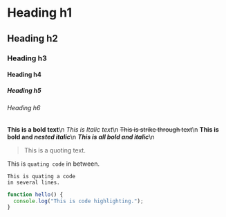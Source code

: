 # Heading h1
## Heading h2
### Heading h3
#### Heading h4
##### Heading h5
###### Heading h6

**This is a bold text**\n
*This is Italic text*\n
~~This is strike through text~~\n
**This is bold and _nested italic_**\n
***This is all bold and italic***\n

> This is a quoting text.

This is `quating code` in between.

```
This is quating a code
in several lines.
```

```javascript
function hello() {
  console.log("This is code highlighting.");
}
```
